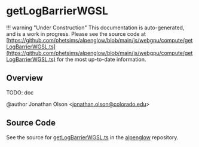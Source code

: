 # getLogBarrierWGSL

!!! warning "Under Construction"
    This documentation is auto-generated, and is a work in progress. Please see the source code at
    [https://github.com/phetsims/alpenglow/blob/main/js/webgpu/compute/getLogBarrierWGSL.ts](https://github.com/phetsims/alpenglow/blob/main/js/webgpu/compute/getLogBarrierWGSL.ts) for the most up-to-date information.

## Overview

TODO: doc

@author Jonathan Olson &lt;jonathan.olson@colorado.edu&gt;



## Source Code

See the source for [getLogBarrierWGSL.ts](https://github.com/phetsims/alpenglow/blob/main/js/webgpu/compute/getLogBarrierWGSL.ts) in the [alpenglow](https://github.com/phetsims/alpenglow) repository.
